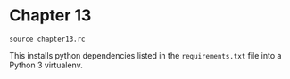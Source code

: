 # Chapter 13


```
source chapter13.rc
```

This installs python dependencies listed in the `requirements.txt` file into a Python 3 virtualenv.
